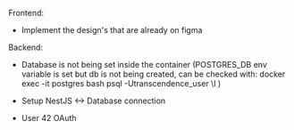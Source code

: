 Frontend:
- Implement the design's that are already on figma

Backend:

- Database is not being set inside the container
  (POSTGRES_DB env variable is set but db is not being created,
   can be checked with:
   docker exec -it postgres bash
   psql -Utranscendence_user
   \l
  )

- Setup NestJS <-> Database connection
- User 42 OAuth